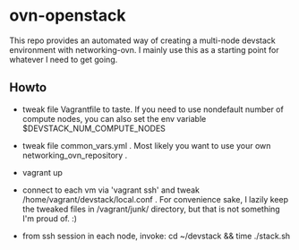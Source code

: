ovn-openstack
=============

This repo provides an automated way of creating a multi-node devstack
environment with networking-ovn. I mainly use this as a starting point
for whatever I need to get going.

Howto
-----

* tweak file Vagrantfile to taste. If you need to use nondefault
number of compute nodes, you can also set the env variable
$DEVSTACK_NUM_COMPUTE_NODES

* tweak file common_vars.yml . Most likely you want to use
your own networking_ovn_repository .

* vagrant up

* connect to each vm via 'vagrant ssh' and tweak /home/vagrant/devstack/local.conf .
For convenience sake, I lazily keep the tweaked files in /vagrant/junk/ directory,
but that is not something I'm proud of. :)

* from ssh session in each node, invoke:  cd ~/devstack && time ./stack.sh
